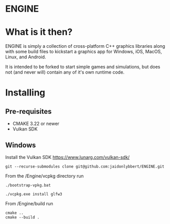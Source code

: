 # ENGINE

# What is it then?
ENGINE is simply a collection of cross-platform C++ graphics libraries along with some build files to kickstart a graphics app for Windows, iOS, MacOS, Linux, and Android.

It is intended to be forked to start simple games and simulations, but does not (and never will) contain any of it's own runtime code.

# Installing
## Pre-requisites
- CMAKE 3.22 or newer
- Vulkan SDK

## Windows

Install the Vulkan SDK https://www.lunarg.com/vulkan-sdk/
```
git --recurse-submodules clone git@github.com:jaidonlybbert/ENGINE.git
```

From the /Engine/vcpkg directory run

```
./bootstrap-vpkg.bat

./vcpkg.exe install glfw3
```

From /Engine/build run

```
cmake ..
cmake --build .
```
